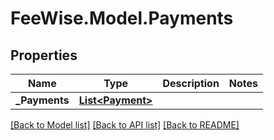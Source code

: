 # FeeWise.Model.Payments

## Properties

Name | Type | Description | Notes
------------ | ------------- | ------------- | -------------
**_Payments** | [**List&lt;Payment&gt;**](Payment.md) |  | 

[[Back to Model list]](../README.md#documentation-for-models) [[Back to API list]](../README.md#documentation-for-api-endpoints) [[Back to README]](../README.md)

